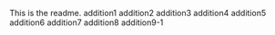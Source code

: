 This is the readme.
addition1
addition2
addition3
addition4
addition5
addition6
addition7
addition8
addition9-1
